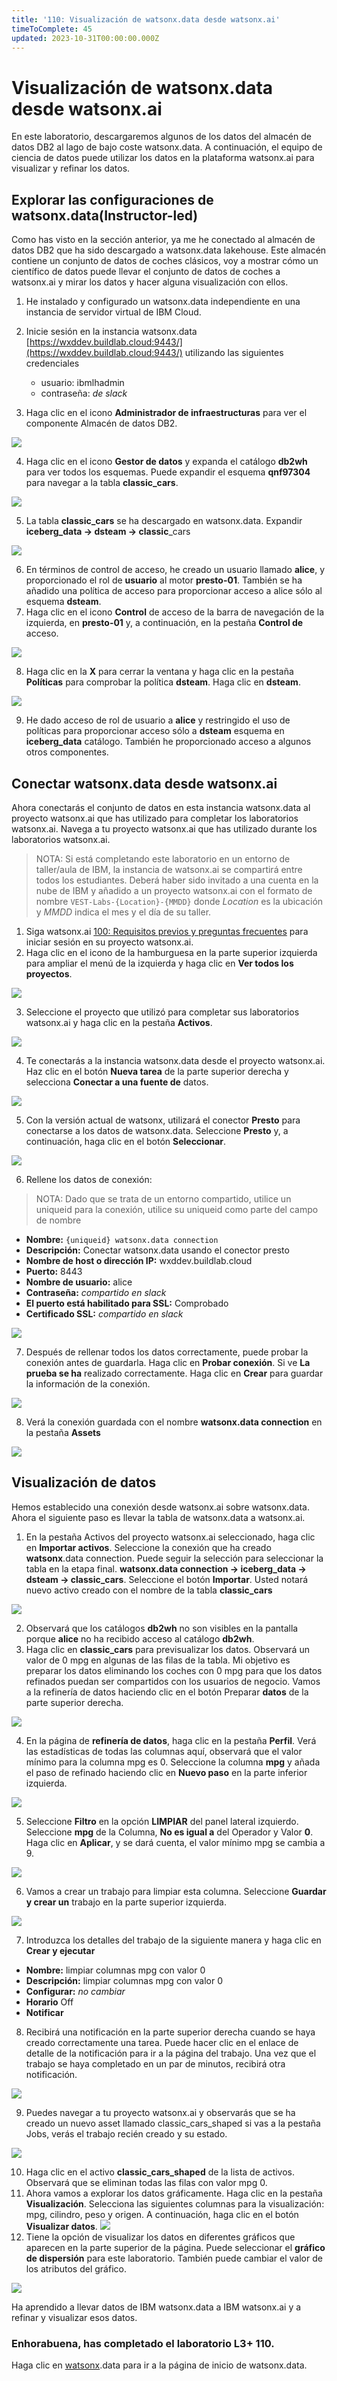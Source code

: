 ```yaml
---
title: '110: Visualización de watsonx.data desde watsonx.ai'
timeToComplete: 45
updated: 2023-10-31T00:00:00.000Z
---
```

# Visualización de watsonx.data desde watsonx.ai

En este laboratorio, descargaremos algunos de los datos del almacén de datos DB2 al lago de bajo coste watsonx.data. A continuación, el equipo de ciencia de datos puede utilizar los datos en la plataforma watsonx.ai para visualizar y refinar los datos.

## Explorar las configuraciones de watsonx.data(Instructor-led)

Como has visto en la sección anterior, ya me he conectado al almacén de datos DB2 que ha sido descargado a watsonx.data lakehouse. Este almacén contiene un conjunto de datos de coches clásicos, voy a mostrar cómo un científico de datos puede llevar el conjunto de datos de coches a watsonx.ai y mirar los datos y hacer alguna visualización con ellos.

1.  He instalado y configurado un watsonx.data independiente en una instancia de servidor virtual de IBM Cloud.

2.  Inicie sesión en la instancia watsonx.data [https://wxddev.buildlab.cloud:9443/](https://wxddev.buildlab.cloud:9443/) utilizando las siguientes credenciales

    *   usuario: ibmlhadmin
    *   contraseña: *de slack*

3.  Haga clic en el icono **Administrador de infraestructuras** para ver el componente Almacén de datos DB2.

![](./images/110/infra-mgr.png)

4.  Haga clic en el icono **Gestor de datos** y expanda el catálogo **db2wh** para ver todos los esquemas. Puede expandir el esquema **qnf97304** para navegar a la tabla **classic\_cars**.

![](./images/110/data-mgr.png)

5.  La tabla **classic\_cars** se ha descargado en watsonx.data. Expandir **iceberg\_data -> dsteam -> classic**\_cars

![](./images/110/data-mgr-iceberg.png)

6.  En términos de control de acceso, he creado un usuario llamado **alice**, y proporcionado el rol de **usuario** al motor **presto-01**. También se ha añadido una política de acceso para proporcionar acceso a alice sólo al esquema **dsteam**.
7.  Haga clic en el icono **Control** de acceso de la barra de navegación de la izquierda, en **presto-01** y, a continuación, en la pestaña **Control de** acceso.

![](./images/110/access-ctrl.png)

8.  Haga clic en la **X** para cerrar la ventana y haga clic en la pestaña **Políticas** para comprobar la política **dsteam**. Haga clic en **dsteam**.

![](./images/110/access-ctrl-policies.png)

9.  He dado acceso de rol de usuario a **alice** y restringido el uso de políticas para proporcionar acceso sólo a **dsteam** esquema en **iceberg\_data** catálogo. También he proporcionado acceso a algunos otros componentes.

## Conectar watsonx.data desde watsonx.ai

Ahora conectarás el conjunto de datos en esta instancia watsonx.data al proyecto watsonx.ai que has utilizado para completar los laboratorios watsonx.ai. Navega a tu proyecto watsonx.ai que has utilizado durante los laboratorios watsonx.ai.

> NOTA: Si está completando este laboratorio en un entorno de taller/aula de IBM, la instancia de watsonx.ai se compartirá entre todos los estudiantes. Deberá haber sido invitado a una cuenta en la nube de IBM y añadido a un proyecto watsonx.ai con el formato de nombre `VEST-Labs-{Location}-{MMDD}` donde *Location* es la ubicación y *MMDD* indica el mes y el día de su taller.

1.  Siga watsonx.ai [100: Requisitos previos y preguntas frecuentes](/watsonx/watsonxai/100) para iniciar sesión en su proyecto watsonx.ai.
2.  Haga clic en el icono de la hamburguesa en la parte superior izquierda para ampliar el menú de la izquierda y haga clic en **Ver todos los proyectos**.

![](./images/110/wx.ai.png)

3.  Seleccione el proyecto que utilizó para completar sus laboratorios watsonx.ai y haga clic en la pestaña **Activos**.

![](./images/110/wx.ai.project.assets.png)

4.  Te conectarás a la instancia watsonx.data desde el proyecto watsonx.ai. Haz clic en el botón **Nueva tarea** de la parte superior derecha y selecciona **Conectar a una fuente de** datos.

![](./images/110/wx.ai.connect.png)

5.  Con la versión actual de watsonx, utilizará el conector **Presto** para conectarse a los datos de watsonx.data. Seleccione **Presto** y, a continuación, haga clic en el botón **Seleccionar**.

![](./images/110/wx.ai.connect.presto.png)

6.  Rellene los datos de conexión:

> NOTA: Dado que se trata de un entorno compartido, utilice un uniqueid para la conexión, utilice su uniqueid como parte del campo de nombre

*   **Nombre:** `{uniqueid} watsonx.data connection`
*   **Descripción:** Conectar watsonx.data usando el conector presto
*   **Nombre de host o dirección IP:** wxddev.buildlab.cloud
*   **Puerto:** 8443
*   **Nombre de usuario:** alice
*   **Contraseña:** *compartido en slack*
*   **El puerto está habilitado para SSL:** Comprobado
*   **Certificado SSL:** *compartido en slack*

![](./images/110/wx.ai.connect.presto-detail.png)

7.  Después de rellenar todos los datos correctamente, puede probar la conexión antes de guardarla. Haga clic en **Probar conexión**. Si ve **La prueba se ha** realizado correctamente. Haga clic en **Crear** para guardar la información de la conexión.

![](./images/110/wx.ai.connect.presto-test.png)

8.  Verá la conexión guardada con el nombre **watsonx.data connection** en la pestaña **Assets**

![](./images/110/wx.ai.connect.presto-save.png)

## Visualización de datos

Hemos establecido una conexión desde watsonx.ai sobre watsonx.data. Ahora el siguiente paso es llevar la tabla de watsonx.data a watsonx.ai.

1.  En la pestaña Activos del proyecto watsonx.ai seleccionado, haga clic en **Importar activos**. Seleccione la conexión que ha creado **watsonx**.data connection. Puede seguir la selección para seleccionar la tabla en la etapa final. **watsonx.data connection -> iceberg\_data -> dsteam -> classic\_cars**. Seleccione el botón **Importar**. Usted notará nuevo activo creado con el nombre de la tabla **classic\_cars**

![](./images/110/import-asset.png)

2.  Observará que los catálogos **db2wh** no son visibles en la pantalla porque **alice** no ha recibido acceso al catálogo **db2wh**.
3.  Haga clic en **classic\_cars** para previsualizar los datos. Observará un valor de 0 mpg en algunas de las filas de la tabla. Mi objetivo es preparar los datos eliminando los coches con 0 mpg para que los datos refinados puedan ser compartidos con los usuarios de negocio. Vamos a la refinería de datos haciendo clic en el botón Preparar **datos** de la parte superior derecha.

![](./images/110/import-asset-preview.png)

4.  En la página de **refinería de datos**, haga clic en la pestaña **Perfil**. Verá las estadísticas de todas las columnas aquí, observará que el valor mínimo para la columna mpg es 0. Seleccione la columna **mpg** y añada el paso de refinado haciendo clic en **Nuevo paso** en la parte inferior izquierda.

![](./images/110/import-asset-data-refinery.png)

5.  Seleccione **Filtro** en la opción **LIMPIAR** del panel lateral izquierdo. Seleccione **mpg** de la Columna, **No es igual a** del Operador y Valor **0**. Haga clic en **Aplicar**, y se dará cuenta, el valor mínimo mpg se cambia a 9.

![](./images/110/import-asset-data-refinery-filter.png)

6.  Vamos a crear un trabajo para limpiar esta columna. Seleccione **Guardar y crear un** trabajo en la parte superior izquierda.

![](./images/110/import-asset-data-refinery-job.png)

7.  Introduzca los detalles del trabajo de la siguiente manera y haga clic en **Crear y ejecutar**

*   **Nombre:** limpiar columnas mpg con valor 0
*   **Descripción:** limpiar columnas mpg con valor 0
*   **Configurar:** *no cambiar*
*   **Horario** Off
*   **Notificar**

8.  Recibirá una notificación en la parte superior derecha cuando se haya creado correctamente una tarea. Puede hacer clic en el enlace de detalle de la notificación para ir a la página del trabajo. Una vez que el trabajo se haya completado en un par de minutos, recibirá otra notificación.

![](./images/110/import-asset-data-refinery-job-complete.png)

9.  Puedes navegar a tu proyecto watsonx.ai y observarás que se ha creado un nuevo asset llamado classic\_cars\_shaped si vas a la pestaña Jobs, verás el trabajo recién creado y su estado.

![](./images/110/imported-data.png)

10. Haga clic en el activo **classic\_cars\_shaped** de la lista de activos. Observará que se eliminan todas las filas con valor mpg 0.
11. Ahora vamos a explorar los datos gráficamente. Haga clic en la pestaña **Visualización**. Selecciona las siguientes columnas para la visualización: mpg, cilindro, peso y origen. A continuación, haga clic en el botón **Visualizar datos**. ![](./images/110/visualization-columns.png)
12. Tiene la opción de visualizar los datos en diferentes gráficos que aparecen en la parte superior de la página. Puede seleccionar el **gráfico de dispersión** para este laboratorio. También puede cambiar el valor de los atributos del gráfico.

![](./images/110/visualization-report.png)

Ha aprendido a llevar datos de IBM watsonx.data a IBM watsonx.ai y a refinar y visualizar esos datos.

### Enhorabuena, has completado el laboratorio L3+ 110.

Haga clic en [watsonx](/watsonx/watsonxdata).data para ir a la página de inicio de watsonx.data.
